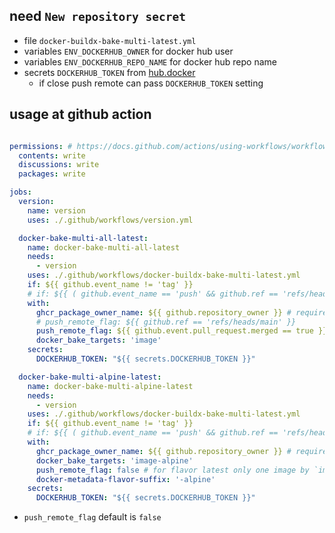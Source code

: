 ## need `New repository secret`

- file `docker-buildx-bake-multi-latest.yml`
- variables `ENV_DOCKERHUB_OWNER` for docker hub user
- variables `ENV_DOCKERHUB_REPO_NAME` for docker hub repo name
- secrets `DOCKERHUB_TOKEN` from [hub.docker](https://hub.docker.com/settings/security)
    - if close push remote can pass `DOCKERHUB_TOKEN` setting

## usage at github action

```yml

permissions: # https://docs.github.com/actions/using-workflows/workflow-syntax-for-github-actions#permissions
  contents: write
  discussions: write
  packages: write

jobs:
  version:
    name: version
    uses: ./.github/workflows/version.yml

  docker-bake-multi-all-latest:
    name: docker-bake-multi-all-latest
    needs:
      - version
    uses: ./.github/workflows/docker-buildx-bake-multi-latest.yml
    if: ${{ github.event_name != 'tag' }}
    # if: ${{ ( github.event_name == 'push' && github.ref == 'refs/heads/main' ) || github.base_ref == 'main' }}
    with:
      ghcr_package_owner_name: ${{ github.repository_owner }} # required for ghcr.io
      # push_remote_flag: ${{ github.ref == 'refs/heads/main' }}
      push_remote_flag: ${{ github.event.pull_request.merged == true }}
      docker_bake_targets: 'image'
    secrets:
      DOCKERHUB_TOKEN: "${{ secrets.DOCKERHUB_TOKEN }}"

  docker-bake-multi-alpine-latest:
    name: docker-bake-multi-alpine-latest
    needs:
      - version
    uses: ./.github/workflows/docker-buildx-bake-multi-latest.yml
    if: ${{ github.event_name != 'tag' }}
    # if: ${{ ( github.event_name == 'push' && github.ref == 'refs/heads/main' ) || github.base_ref == 'main' }}
    with:
      ghcr_package_owner_name: ${{ github.repository_owner }} # required for ghcr.io
      docker_bake_targets: 'image-alpine'
      push_remote_flag: false # for flavor latest only one image by `image-all` so no need push remote
      docker-metadata-flavor-suffix: '-alpine'
    secrets:
      DOCKERHUB_TOKEN: "${{ secrets.DOCKERHUB_TOKEN }}"
```

- `push_remote_flag` default is `false`